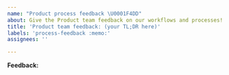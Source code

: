 ```yaml
---
name: "Product process feedback \U0001F4DD"
about: Give the Product team feedback on our workflows and processes!
title: 'Product team feedback: (your TL;DR here)'
labels: 'process-feedback :memo:'
assignees: ''

---
```


**Feedback:**
